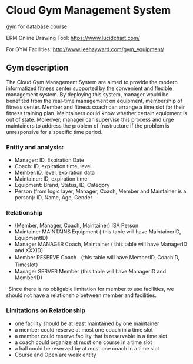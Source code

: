 # Cloud Gym Management System 
gym for database course

ERM Online Drawing Tool: https://www.lucidchart.com/

For GYM Facilities: http://www.leehayward.com/gym_equipment/

## Gym description

The Cloud Gym Management System are aimed to provide the modern informatized fitness center supported by the convenient and flexible management system. By deploying this system, manager would be benefited from the real-time management on equipment, membership of fitness center. Member and fitness coach can arrange a time slot for their fitness training plan. Maintainers could know whether certain equipment is out of state. Moreover, manager can supervise this process and urge maintainers to address the problem of frastructure if the problem is unresponsive for a specific time period.

### Entity and analysis:
- Manager: ID, Expiration Date
- Coach: ID, expiration time, level
- Member:ID, level, expiration data
- Maintainer:  ID, expiration time
- Equipment: Brand, Status, ID, Category
- Person (from logic layer, Manager, Coach, Member and Maintainer is a person): ID, Name, Age, Gender

### Relationship
- (Member, Manager, Coach, Maintainer) ISA Person
- Maintainer MAINTAINS Equipment ( this table will have MaintainerID, EquipmentID)
- Manager MANAGER Coach, Maintainer ( this table will have ManagerID and XXXID)
- Member RESERVE Coach （this table will have MemberID, CoachID, Timeslot）
- Manager SERVER Member (this table will have ManagerID and MemberID)

-Since there is no obligable limitation for member to use facilities, we should not have a relationship between member and facilities.

### Limitations on Relationship
- one facility should be at least maintained by one maintainer
- a member could reserve at most one coach in a time slot
- a member could reserve facility that is reservable in a time slot
- a coach could organize at most one course in a time slot
- a hall could be reserved by at most one coach in a time slot
- Course and Open are weak entity
